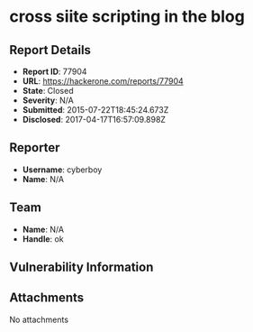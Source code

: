 # cross siite scripting in the blog 

## Report Details
- **Report ID**: 77904
- **URL**: https://hackerone.com/reports/77904
- **State**: Closed
- **Severity**: N/A
- **Submitted**: 2015-07-22T18:45:24.673Z
- **Disclosed**: 2017-04-17T16:57:09.898Z

## Reporter
- **Username**: cyberboy
- **Name**: N/A

## Team
- **Name**: N/A
- **Handle**: ok

## Vulnerability Information


## Attachments
No attachments
